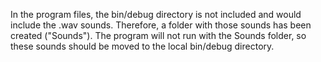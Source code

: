 In the program files, the bin/debug directory is not included and would include the .wav sounds.
Therefore, a folder with those sounds has been created ("Sounds").
The program will not run with the Sounds folder, so these sounds should be moved to the local bin/debug directory.
